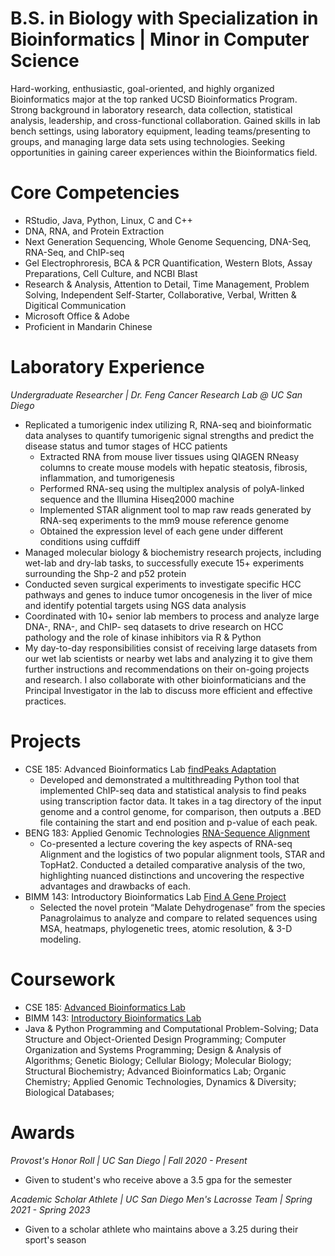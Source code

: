 # B.S. in Biology with Specialization in Bioinformatics | Minor in Computer Science
Hard-working, enthusiastic, goal-oriented, and highly organized Bioinformatics major at the top ranked UCSD Bioinformatics Program. Strong background in laboratory research, data collection, statistical analysis, leadership, and cross-functional collaboration. Gained skills in lab bench settings, using laboratory equipment, leading teams/presenting to groups, and managing large data sets using technologies. Seeking opportunities in gaining career experiences within the Bioinformatics field.

# Core Competencies
- RStudio, Java, Python, Linux, C and C++
- DNA, RNA, and Protein Extraction
- Next Generation Sequencing, Whole Genome Sequencing, DNA-Seq, RNA-Seq, and ChIP-seq
- Gel Electrophroresis, BCA & PCR Quantification, Western Blots, Assay Preparations, Cell Culture, and NCBI Blast
- Research & Analysis, Attention to Detail, Time Management, Problem Solving, Independent Self-Starter, Collaborative, Verbal, Written & Digitical Communication
- Microsoft Office & Adobe
- Proficient in Mandarin Chinese
  
# Laboratory Experience
*Undergraduate Researcher | Dr. Feng Cancer Research Lab @ UC San Diego*
- Replicated a tumorigenic index utilizing R, RNA-seq and bioinformatic data analyses to quantify tumorigenic signal strengths and predict the disease status and tumor stages of HCC patients
    - Extracted RNA from mouse liver tissues using QIAGEN RNeasy columns to create mouse models with hepatic steatosis, fibrosis, inflammation, and tumorigenesis
    - Performed RNA-seq using the multiplex analysis of polyA-linked sequence and the Illumina Hiseq2000 machine
    - Implemented STAR alignment tool to map raw reads generated by RNA-seq experiments to the mm9 mouse reference genome
    - Obtained the expression level of each gene under different conditions using cuffdiff
- Managed molecular biology & biochemistry research projects, including wet-lab and dry-lab tasks, to successfully execute 15+ experiments surrounding the Shp-2 and p52 protein
- Conducted seven surgical experiments to investigate specific HCC pathways and genes to induce tumor oncogenesis in the liver of mice and identify potential targets using NGS data analysis
- Coordinated with 10+ senior lab members to process and analyze large DNA-, RNA-, and ChIP- seq datasets to drive research on HCC pathology and the role of kinase inhibitors via R & Python
- My day-to-day responsibilities consist of receiving large datasets from our wet lab scientists or nearby wet labs and analyzing it to give them further instructions and recommendations on their on-going projects and research. I also collaborate with other bioinformaticians and the Principal Investigator in the lab to discuss more efficient and effective practices.
  
# Projects
- CSE 185: Advanced Bioinformatics Lab [findPeaks Adaptation](https://github.com/g1cole/CSE185)
  - Developed and demonstrated a multithreading Python tool that implemented ChIP-seq data and statistical analysis to find peaks using transcription factor data. It takes in a tag directory of the input genome and a control genome, for comparison, then outputs a .BED file containing the start and end position and p-value of each peak.
- BENG 183: Applied Genomic Technologies [RNA-Sequence Alignment](https://github.com/g1cole/beng183)
  - Co-presented a lecture covering the key aspects of RNA-seq Alignment and the logistics of two popular alignment tools, STAR and TopHat2. Conducted a detailed comparative analysis of the two, highlighting nuanced distinctions and uncovering the respective advantages and drawbacks of each.
- BIMM 143: Introductory Bioinformatics Lab [Find A Gene Project](https://github.com/g1cole/bimm143/blob/main/Find%20A%20Gene%20Project%20Website.pdf)
  - Selected the novel protein “Malate Dehydrogenase” from the species Panagrolaimus to analyze and compare to related sequences using MSA, heatmaps, phylogenetic trees, atomic resolution, & 3-D modeling.

# Coursework
- CSE 185: [Advanced Bioinformatics Lab](https://g1cole.github.io/CSE185_Lab/)
- BIMM 143: [Introductory Bioinformatics Lab](https://g1cole.github.io/bimm143/)
- Java & Python Programming and Computational Problem-Solving; Data Structure and Object-Oriented Design Programming; Computer Organization and Systems Programming; Design & Analysis of Algorithms; Genetic Biology; Cellular Biology; Molecular Biology; Structural Biochemistry; Advanced Bioinformatics Lab; Organic Chemistry; Applied Genomic Technologies, Dynamics & Diversity; Biological Databases;

# Awards
*Provost's Honor Roll | UC San Diego | Fall 2020 - Present*
- Given to student's who receive above a 3.5 gpa for the semester
  
*Academic Scholar Athlete | UC San Diego Men's Lacrosse Team | Spring 2021 - Spring 2023*
- Given to a scholar athlete who maintains above a 3.25 during their sport's season
